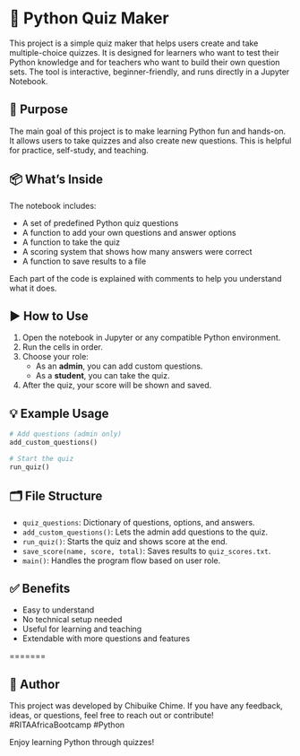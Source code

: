 # 🧠 Python Quiz Maker

This project is a simple quiz maker that helps users create and take multiple-choice quizzes. It is designed for learners who want to test their Python knowledge and for teachers who want to build their own question sets. The tool is interactive, beginner-friendly, and runs directly in a Jupyter Notebook.

## 🎯 Purpose

The main goal of this project is to make learning Python fun and hands-on. It allows users to take quizzes and also create new questions. This is helpful for practice, self-study, and teaching.

## 📦 What’s Inside

The notebook includes:
- A set of predefined Python quiz questions
- A function to add your own questions and answer options
- A function to take the quiz
- A scoring system that shows how many answers were correct
- A function to save results to a file

Each part of the code is explained with comments to help you understand what it does.

## ▶️ How to Use

1. Open the notebook in Jupyter or any compatible Python environment.
2. Run the cells in order.
3. Choose your role:
   - As an **admin**, you can add custom questions.
   - As a **student**, you can take the quiz.
4. After the quiz, your score will be shown and saved.

## 💡 Example Usage

```python
# Add questions (admin only)
add_custom_questions()

# Start the quiz
run_quiz()
```

## 🗂️ File Structure

- `quiz_questions`: Dictionary of questions, options, and answers.
- `add_custom_questions()`: Lets the admin add questions to the quiz.
- `run_quiz()`: Starts the quiz and shows score at the end.
- `save_score(name, score, total)`: Saves results to `quiz_scores.txt`.
- `main()`: Handles the program flow based on user role.

## ✅ Benefits

- Easy to understand
- No technical setup needed
- Useful for learning and teaching
- Extendable with more questions and features

=======
## 👤 Author
This project was developed by Chibuike Chime.
If you have any feedback, ideas, or questions, feel free to reach out or contribute!
#RITAAfricaBootcamp #Python

Enjoy learning Python through quizzes!

